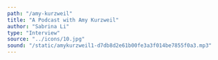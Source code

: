 ```yaml
---
path: "/amy-kurzweil"
title: "A Podcast with Amy Kurzweil"
author: "Sabrina Li"
type: "Interview"  
source: "../icons/10.jpg"
sound: "/static/amykurzweil1-d7db8d2e61b00fe3a3f014be7855f0a3.mp3"
---
```


&nbsp;
